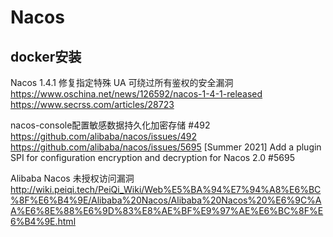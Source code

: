# Nacos

## docker安装


Nacos 1.4.1 修复指定特殊 UA 可绕过所有鉴权的安全漏洞
https://www.oschina.net/news/126592/nacos-1-4-1-released
https://www.secrss.com/articles/28723

nacos-console配置敏感数据持久化加密存储 #492
https://github.com/alibaba/nacos/issues/492
https://github.com/alibaba/nacos/issues/5695
[Summer 2021] Add a plugin SPI for configuration encryption and decryption for Nacos 2.0 #5695


Alibaba Nacos 未授权访问漏洞
http://wiki.peiqi.tech/PeiQi_Wiki/Web%E5%BA%94%E7%94%A8%E6%BC%8F%E6%B4%9E/Alibaba%20Nacos/Alibaba%20Nacos%20%E6%9C%AA%E6%8E%88%E6%9D%83%E8%AE%BF%E9%97%AE%E6%BC%8F%E6%B4%9E.html